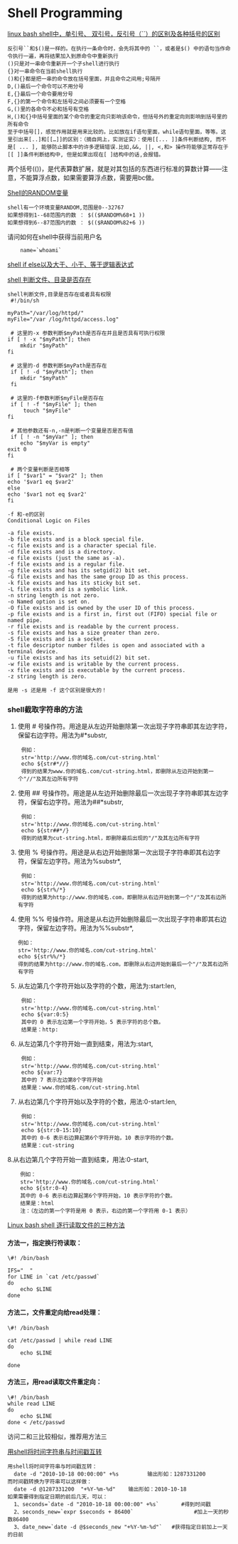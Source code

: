 # Shell Programming

[ linux bash shell中，单引号、 双引号，反引号（``）的区别及各种括号的区别](http://blog.csdn.net/miyatang/article/details/8077123)

	反引号``和$()是一样的。在执行一条命令时，会先将其中的 ``，或者是$() 中的语句当作命令执行一遍，再将结果加入到原命令中重新执行
	()只是对一串命令重新开一个子shell进行执行
	{}对一串命令在当前shell执行
	()和{}都是把一串的命令放在括号里面，并且命令之间用;号隔开
	D,()最后一个命令可以不用分号
	E,{}最后一个命令要用分号
	F,{}的第一个命令和左括号之间必须要有一个空格
	G,()里的各命令不必和括号有空格
	H,()和{}中括号里面的某个命令的重定向只影响该命令，但括号外的重定向则影响到括号里的所有命令
	至于中括号[]，感觉作用就是用来比较的。比如放在if语句里面，while语句里面，等等。这里引出来[..]和[[…]]的区别：（摘自网上，实测证实）：使用[[... ]]条件判断结构, 而不是[ ... ], 能够防止脚本中的许多逻辑错误.比如,&&, ||, <,和> 操作符能够正常存在于[[ ]]条件判断结构中, 但是如果出现在[ ]结构中的话,会报错。

两个括号(())，是代表算数扩展，就是对其包括的东西进行标准的算数计算——注意，不能算浮点数，如果需要算浮点数，需要用bc做。


[Shell的RANDOM变量](http://blog.sina.com.cn/s/blog_a04184c101010knw.html)
	
	shell有一个环境变量RANDOM,范围是0--32767
	如果想得到1--68范围内的数 ： $(($RANDOM%68+1 ))
	如果想得到6--87范围内的数 ： $(($RANDOM%82+6 ))


请问如何在shell中获得当前用户名

		name=`whoami`

[shell if else以及大于、小于、等于逻辑表达式](http://lxsym.blog.51cto.com/1364623/866331)
	
	
[shell 判断文件、目录是否存在](http://blog.sina.com.cn/s/blog_9447b14f01016q2y.html)
	
	shell判断文件,目录是否存在或者具有权限 
	 #!/bin/sh 
 
	myPath="/var/log/httpd/" 
	myFile="/var /log/httpd/access.log" 

	 # 这里的-x 参数判断$myPath是否存在并且是否具有可执行权限 
	if [ ! -x "$myPath"]; then 
		mkdir "$myPath" 
	fi 
 
	 # 这里的-d 参数判断$myPath是否存在 
	 if [ ! -d "$myPath"]; then 
	 	mkdir "$myPath" 
	 fi 

	 # 这里的-f参数判断$myFile是否存在 
	 if [ ! -f "$myFile" ]; then 
		 touch "$myFile" 
 	fi 
 
	 # 其他参数还有-n,-n是判断一个变量是否是否有值 
	 if [ ! -n "$myVar" ]; then 
		echo "$myVar is empty" 
	exit 0 
	fi 

	 # 两个变量判断是否相等 
	if [ "$var1" = "$var2" ]; then 
	echo '$var1 eq $var2' 
	else 
	echo '$var1 not eq $var2' 
	fi 

	-f 和-e的区别 
	Conditional Logic on Files 

	-a file exists. 
	-b file exists and is a block special file. 
	-c file exists and is a character special file. 
	-d file exists and is a directory. 
	-e file exists (just the same as -a). 
	-f file exists and is a regular file. 
	-g file exists and has its setgid(2) bit set. 
	-G file exists and has the same group ID as this process. 
	-k file exists and has its sticky bit set. 
	-L file exists and is a symbolic link. 
	-n string length is not zero. 
	-o Named option is set on. 
	-O file exists and is owned by the user ID of this process. 
	-p file exists and is a first in, first out (FIFO) special file or 
	named pipe. 
	-r file exists and is readable by the current process. 
	-s file exists and has a size greater than zero. 
	-S file exists and is a socket. 
	-t file descriptor number fildes is open and associated with a 
	terminal device. 
	-u file exists and has its setuid(2) bit set. 
	-w file exists and is writable by the current process. 
	-x file exists and is executable by the current process. 
	-z string length is zero. 

	是用 -s 还是用 -f 这个区别是很大的！


### shell截取字符串的方法
1. 使用 # 号操作符。用途是从左边开始删除第一次出现子字符串即其左边字符，保留右边字符。用法为#*substr,

	    例如：
	    str='http://www.你的域名.com/cut-string.html'
		echo ${str#*//}
		得到的结果为www.你的域名.com/cut-string.html，即删除从左边开始到第一个"//"及其左边所有字符

2. 使用 ## 号操作符。用途是从左边开始删除最后一次出现子字符串即其左边字符，保留右边字符。用法为##*substr,
    
    	例如：
		str='http://www.你的域名.com/cut-string.html'
		echo ${str##*/}
		得到的结果为cut-string.html，即删除最后出现的"/"及其左边所有字符
	
3. 使用 % 号操作符。用途是从右边开始删除第一次出现子字符串即其右边字符，保留左边字符。用法为%substr*,

		例如：
		str='http://www.你的域名.com/cut-string.html'
		echo ${str%/*}
		得到的结果为http://www.你的域名.com，即删除从右边开始到第一个"/"及其右边所有字符
		
4.  使用 %% 号操作符。用途是从右边开始删除最后一次出现子字符串即其右边字符，保留左边字符。用法为%%substr*,
		
		例如：
		str='http://www.你的域名.com/cut-string.html'
		echo ${str%%/*}
		得到的结果为http://www.你的域名.com，即删除从右边开始到最后一个"/"及其右边所有字符


5. 从左边第几个字符开始以及字符的个数，用法为:start:len,

		例如：
		str='http://www.你的域名.com/cut-string.html'
		echo ${var:0:5}
		其中的 0 表示左边第一个字符开始，5 表示字符的总个数。
		结果是：http:
		
6. 从左边第几个字符开始一直到结束，用法为:start,

		例如：
		str='http://www.你的域名.com/cut-string.html'
		echo ${var:7}
		其中的 7 表示左边第8个字符开始
		结果是：www.你的域名.com/cut-string.html
		
7. 从右边第几个字符开始以及字符的个数，用法:0-start:len,
		
		例如：
		str='http://www.你的域名.com/cut-string.html'
		echo ${str:0-15:10}
		其中的 0-6 表示右边算起第6个字符开始，10 表示字符的个数。
		结果是：cut-string
		
		
8.从右边第几个字符开始一直到结束，用法:0-start,

		例如：
		str='http://www.你的域名.com/cut-string.html'
		echo ${str:0-4}
		其中的 0-6 表示右边算起第6个字符开始，10 表示字符的个数。
		结果是：html
		注：（左边的第一个字符是用 0 表示，右边的第一个字符用 0-1 表示）



[Linux bash shell 逐行读取文件的三种方法](http://blog.chinaunix.net/uid-20551209-id-3761912.html)

#### 方法一，指定换行符读取：

	\#! /bin/bash  
  
	IFS="  "   
	for LINE in `cat /etc/passwd`  
	do   
        echo $LINE 
	done
	
	
#### 方法二，文件重定向给read处理：

	\#! /bin/bash  
  
	cat /etc/passwd | while read LINE  
	do
        echo $LINE 

	done
 

#### 方法三，用read读取文件重定向：

	\#! /bin/bash    
	while read LINE
	do
        echo $LINE 
	done < /etc/passwd

访问二和三比较相似，推荐用方法三


[用shell将时间字符串与时间戳互转](http://blog.csdn.net/runming918/article/details/7384828)

	用shell将时间字符串与时间戳互转：
      date -d "2010-10-18 00:00:00" +%s         输出形如：1287331200
	而时间戳转换为字符串可以这样做：
      date -d @1287331200  "+%Y-%m-%d"    输出形如：2010-10-18
	如果需要得到指定日期的前后几天，可以：
      1、seconds=`date -d "2010-10-18 00:00:00" +%s`       #得到时间戳
      2、seconds_new=`expr $seconds + 86400`                   #加上一天的秒数86400
      3、date_new=`date -d @$seconds_new "+%Y-%m-%d"`   #获得指定日前加上一天的日前

